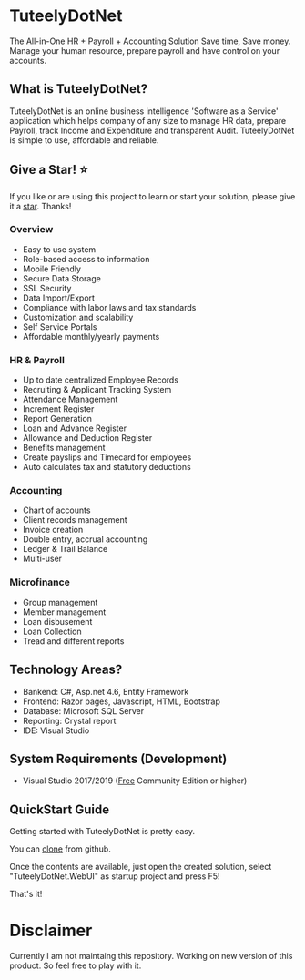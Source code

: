# TuteelyDotNet
The All-in-One HR + Payroll + Accounting Solution
Save time, Save money. Manage your human resource, prepare payroll and have control on your accounts.

## What is TuteelyDotNet?
TuteelyDotNet is an online business intelligence 'Software as a Service' application which helps company of any size to manage HR data, prepare Payroll, track Income and Expenditure and transparent Audit. TuteelyDotNet is simple to use, affordable and reliable. 

## Give a Star! :star:
If you like or are using this project to learn or start your solution, please give it a [star](https://github.com/IAmHasanHabib/TuteelyDotNet). Thanks!

### Overview
* Easy to use system
* Role-based access to information
* Mobile Friendly
* Secure Data Storage
* SSL Security
* Data Import/Export
* Compliance with labor laws and tax standards
* Customization and scalability
* Self Service Portals
* Affordable monthly/yearly payments

### HR & Payroll
* Up to date centralized Employee Records
* Recruiting & Applicant Tracking System
* Attendance Management
* Increment Register
* Report Generation
* Loan and Advance Register
* Allowance and Deduction Register
* Benefits management
* Create payslips and Timecard for employees
* Auto calculates tax and statutory deductions

### Accounting
* Chart of accounts
* Client records management
* Invoice creation
* Double entry, accrual accounting
* Ledger & Trail Balance
* Multi-user

### Microfinance
* Group management
* Member management
* Loan disbusement
* Loan Collection
* Tread and different reports

## Technology Areas?
* Bankend: C#, Asp.net 4.6, Entity Framework
* Frontend: Razor pages, Javascript, HTML, Bootstrap
* Database: Microsoft SQL Server
* Reporting: Crystal report
* IDE: Visual Studio 

## System Requirements (Development)
* Visual Studio 2017/2019 ([Free](https://visualstudio.microsoft.com/vs/community/) Community Edition or higher)

## QuickStart Guide
Getting started with TuteelyDotNet is pretty easy. 

You can [clone](https://github.com/iamhasanhabib/TuteelyDotNet) from github.

Once the contents are available, just open the created solution, select "TuteelyDotNet.WebUI" as startup project and press F5!

That's it!

# Disclaimer
Currently I am not maintaing this repository. Working on new version of this product. So feel free to play with it. 
